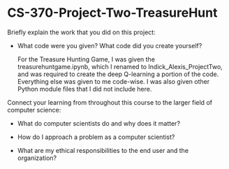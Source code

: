 # CS-370-Project-Two-TreasureHunt

Briefly explain the work that you did on this project: 

- What code were you given? What code did you create yourself?
  
  For the Treasure Hunting Game, I was given the treasurehuntgame.ipynb, which I renamed to Indick_Alexis_ProjectTwo, and was required to create the deep Q-learning
  a portion of the code. Everything else was given to me code-wise. I was also given other Python module files that I did not include here.

Connect your learning from throughout this course to the larger field of computer science:


- What do computer scientists do and why does it matter?


- How do I approach a problem as a computer scientist?


- What are my ethical responsibilities to the end user and the organization?
